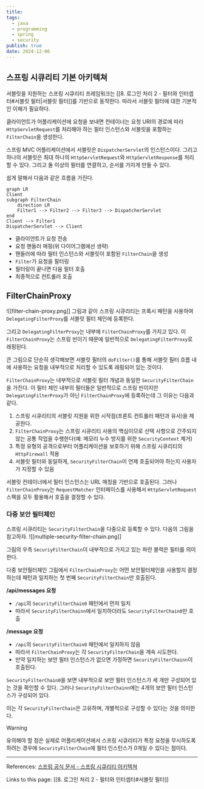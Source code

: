 ```yaml
---
title: 
tags:
  - java
  - programming
  - spring
  - security
publish: true
date: 2024-12-06
---
```

## 스프링 시큐리티 기본 아키텍쳐
서블릿을 지원하는 스프링 시큐리티 프레임워크는 [[8. 로그인 처리 2 - 필터와 인터셉터#서블릿 필터|서블릿 필터]]를 기반으로 동작한다. 따라서 서블릿 필터에 대한 기본적인 이해가 필요하다.

클라이언트가 어플리케이션에 요청을 보내면 컨테이너는 요청 URI의 경로에 따라 `HttpServletRequest`를 처리해야 하는 필터 인스턴스와 서블릿을 포함하는 `FilterChain`을 생성한다.

스프링 MVC 어플리케이션에서 서블릿은 `DispatcherServlet`의 인스턴스이다. 그리고 하나의 서블릿은 최대 하나의 `HttpServletRequest`와 `HttpServletResponse`를 처리할 수 있다. 그리고 둘 이상의 필터를 연결하고, 순서를 가지게 만들 수 있다.

쉽게 말해서 다음과 같은 흐름을 가진다.

```mermaid
graph LR
Client 
subgraph FilterChain 
	direction LR 
	Filter1 --> Filter2 --> Filter3 --> DispatcherServlet 
end 
Client --> Filter1 
DispatcherServlet --> Client
```

- 클라이언트가 요청 전송
- 요청 핸들러 매핑(위 다이어그램에선 생략)
- 핸들러에 따라 필터 인스턴스와 서블릿이 포함된 `FilterChain`을 생성
- `Filter`가 요청을 필터링
- 필터링이 끝나면 다음 필터 호출
- 최종적으로 컨트롤러 호출

## FilterChainProxy
![[filter-chain-proxy.png]]
그림과 같이 스프링 시큐리티는 프록시 패턴을 사용하여 `DelegatingFilterProxy`를 서블릿 필터 체인에 등록한다.

그리고 `DelegatingFilterProxy`는 내부에 `FilterChainProxy`를 가지고 있다. 이 `FilterChainProxy`는 스프링 빈이기 때문에 일반적으로 `DelegatingFilterProxy`로 래핑된다.

큰 그림으로 단순히 생각해보면 서블릿 필터의 `doFilter()`를 통해 서블릿 필터 흐름 내에 사용하는 요청을 내부적으로 처리할 수 있도록 래핑되어 있는 것이다.

`FilterChainProxy`는 내부적으로 서블릿 필터 개념과 동일한 `SecurityFilterChain`을 가진다. 이 필터 체인 내부의 필터들은 일반적으로 스프링 빈이지만 `DelegatingFilterProxy`가 아닌 `FilterChainProxy`에 등록하는데 그 이유는 다음과 같다.

1. 스프링 시큐리티의 서블릿 지원을 위한 시작점(프론트 컨트롤러 패턴과 유사)을 제공한다.
2. `FilterChainProxy`는 스프링 시큐리티 사용의 핵심이므로 선택 사항으로 간주되지 않는 공통 작업을 수행한다(예: 메모리 누수 방지를 위한 `SecurityContext` 제거)
3. 특정 유형의 공격으로부터 어플리케이션을 보호하기 위해 스프링 시큐리티의 `HttpFirewall` 적용
4. 서블릿 필터와 동일하게, `SecurityFilterChain`이 언제 호출되어야 하는지 사용자가 지정할 수 있음

서블릿 컨테이너에서 필터 인스턴스는 URL 매칭을 기반으로 호출된다. 그러나 `FilterChainProxy`는 `RequestMatcher` 인터페이스를 사용해서 `HttpServletRequest` 스펙을 모두 활용해서 호출을 결정할 수 있다.

### 다중 보안 필터체인
스프링 시큐리티는 `SecurityFilterChain`을 다중으로 등록할 수 있다. 다음의 그림을 참고하자.
![[multiple-security-filter-chain.png]]

그림의 우측 `SecuriyFilterChain`이 내부적으로 가지고 있는 파란 블럭은 필터를 의미한다.

다중 보안필터체인 그림에서 `FilterChainProxy`는 어떤 보안필터체인을 사용할지 결정하는데 패턴과 일치하는 첫 번째 `SecurityFilterChain`만 호출된다. 

**/api/messages 요청**
- `/api`의 `SecurityFilterChain0` 패턴에서 먼저 일치
- 따라서 `SecurityFilterChainn`에서 일치하더라도 `SecurityFilterChain0`만 호출

**/message 요청**
- `/api`의 `SecurityFilterChain0` 패턴에서 일치하지 않음
- 따라서 `FilterChainProxy`는 각 `SecurityFilterChain`을 계속 시도한다. 
- 만약 일치하는 보안 필터 인스턴스가 없으면 가정하면 `SecurityFilterChainn`이 호출된다. 

`SecurityFilterChain0`을 보면 내부적으로 보안 필터 인스턴스가 세 개만 구성되어 있는 것을 확인할 수 있다.  그러나 `SecurityFilterChainn`에는 4개의 보안 필터 인스턴스가 구성되어 있다.

이는 각 `SecurityFilterChain`은 고유하며, 개별적으로 구성할 수 있다는 것을 의미한다. 

> [!warning] 
> 유의해야 할 점은 실제로 어플리케이션에서 스프링 시큐리티가 특정 요청을 무시하도록 하려는 경우에 `SecurityFilterChain`에 필터 인스턴스가 0개일 수 있다는 점이다.

---
References: [스프링 공식 문서 - 스프링 시큐리티 아키텍쳐](https://docs.spring.io/spring-security/reference/servlet/architecture.html)

Links to this page: [[8. 로그인 처리 2 - 필터와 인터셉터#서블릿 필터]]